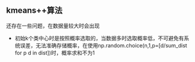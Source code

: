 ## kmeans++算法

还存在一些问题，在数据量较大时会出现

+ 初始k个类中心时是按照概率选取的，当数据多时选取概率低，不可避免有系统误差，无法准确存储概率，在使用np.random.choice(n,1,p=[d/sum_dist for p d in dist])时，概率求和不为1

    